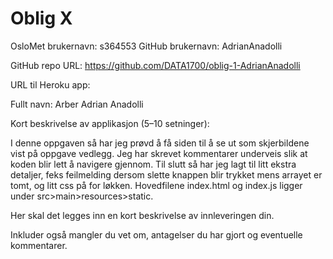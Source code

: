 # Oblig X

OsloMet brukernavn: s364553
GitHub brukernavn: AdrianAnadolli

GitHub repo URL: https://github.com/DATA1700/oblig-1-AdrianAnadolli

URL til Heroku app: 

Fullt navn: Arber Adrian Anadolli

Kort beskrivelse av applikasjon (5–10 setninger): 

I denne oppgaven så har jeg prøvd å få siden til å se ut som skjerbildene vist på oppgave vedlegg. Jeg har skrevet kommentarer underveis slik at koden blir lett å navigere gjennom. Til slutt så har jeg lagt til litt ekstra detaljer, feks feilmelding dersom slette knappen blir trykket mens arrayet er tomt, og litt css på for løkken.
Hovedfilene index.html og index.js ligger under src>main>resources>static.

Her skal det legges inn en kort beskrivelse av innleveringen din.

Inkluder også mangler du vet om, antagelser du har gjort og eventuelle kommentarer.
